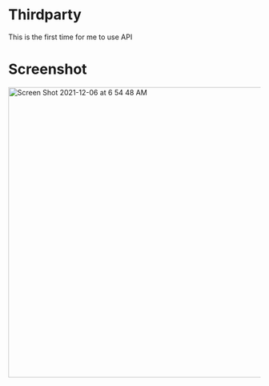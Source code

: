 # Thirdparty
This is the first time for me to use API

<h1>Screenshot</h1>

<img width="580" alt="Screen Shot 2021-12-06 at 6 54 48 AM" src="https://user-images.githubusercontent.com/92252803/144784735-b4003506-19d2-44fb-9d72-7d7874959bba.png">
